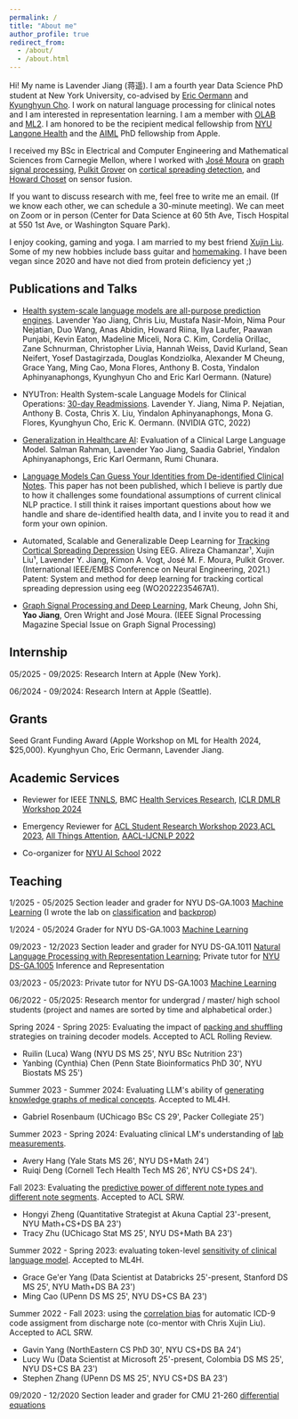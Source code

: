```yaml
---
permalink: /
title: "About me"
author_profile: true
redirect_from: 
  - /about/
  - /about.html
---
```


Hi! My name is Lavender Jiang (蒋遥). I am a fourth year Data Science PhD student at New York University, co-advised by [Eric Oermann](https://www.nyuolab.org/main/#team) and [Kyunghyun Cho](https://kyunghyuncho.me/). I work on natural language processing for clinical notes and I am interested in representation learning. I am a member with [OLAB](https://www.nyuolab.org/main/#home) and [ML2](https://wp.nyu.edu/ml2/). I am honored to be the recipient medical fellowship from [NYU Langone Health](https://en.wikipedia.org/wiki/NYU_Langone_Health) and the [AIML](https://machinelearning.apple.com/updates/apple-scholars-aiml-2024) PhD fellowship from Apple. 

I received my BSc in Electrical and Computer Engineering and Mathematical Sciences from Carnegie Mellon, where I worked with [José Moura](https://users.ece.cmu.edu/~moura/) on [graph signal processing](https://arxiv.org/pdf/1712.00468.pdf), [Pulkit Grover](https://users.ece.cmu.edu/~pgrover/) on [cortical spreading detection](https://ieeexplore.ieee.org/document/9441333), and [Howard Choset](https://www.ri.cmu.edu/ri-faculty/howie-choset/) on sensor fusion. 

If you want to discuss research with me, feel free to write me an email. (If we know each other, we can schedule a 30-minute meeting). We can meet on Zoom or in person (Center for Data Science at 60 5th Ave, Tisch Hospital at 550 1st Ave, or Washington Square Park).

I enjoy cooking, gaming and yoga. I am married to my best friend [Xujin Liu](https://site.xujin.xyz/). Some of my new hobbies include bass guitar and [homemaking](https://www.goodreads.com/book/show/79388.Home_Comforts). I have been vegan since 2020 and have not died from protein deficiency yet ;)
<!-- try (and sometimes fail) to live a vegan, low-waste and minimalist lifestyle. -->

<!-- 
Selected Courseworks
------
- [Digital Signal Processing](http://course.ece.cmu.edu/~ece491/)
- [Image and Video Processing](https://courses.ece.cmu.edu/18793)
- [Graph Signal Processing](https://courses.ece.cmu.edu/18898D)
- [Real Analysis I](http://coursecatalog.web.cmu.edu/schools-colleges/melloncollegeofscience/departmentofmathematicalsciences/courses/) 
- [Algebraic Structure](https://www.math.cmu.edu/~abernsht/teaching/Fall2019/21-373/) 
- [Combinatorics](http://coursecatalog.web.cmu.edu/schools-colleges/melloncollegeofscience/departmentofmathematicalsciences/courses/) 
- [Computer Graphics](http://15462.courses.cs.cmu.edu/spring2020/home)
- [Principles of Software Construction](https://www.cs.cmu.edu/~charlie/courses/17-214/2018-fall/) -->

Publications and Talks
------


- [Health system-scale language models are all-purpose prediction engines](https://www.nature.com/articles/s41586-023-06160-y). Lavender Yao Jiang, Chris Liu, Mustafa Nasir-Moin, Nima Pour Nejatian, Duo Wang, Anas Abidin, Howard Riina, Ilya Laufer, Paawan Punjabi, Kevin Eaton, Madeline Miceli, Nora C. Kim, Cordelia Orillac, Zane Schnurman, Christopher Livia, Hannah Weiss, David Kurland, Sean Neifert, Yosef Dastagirzada, Douglas Kondziolka, Alexander M Cheung, Grace Yang, Ming Cao, Mona Flores, Anthony B. Costa, Yindalon Aphinyanaphongs, Kyunghyun Cho and Eric Karl Oermann. (Nature)

<!-- - [Language Model Classifier Aligns Better with Physician Word Sensitivity than XGBoost on Readmission Prediction](https://arxiv.org/abs/2211.07047).  Ming Cao¹, Grace Yang¹, **Lavender Yao Jiang**, Xujin Chris Liu, Alexander TM Cheung, David Kurland, Hannah Weiss, Kyunghyun Cho, Eric Oermann. (ML4H 2022)

- [Making the Most Out of the Limited Context Length: Predictive Power Varies with Clinical Note Type and Note Section](https://arxiv.org/abs/2307.07051). Hongyi Zheng, Yixin Zhu, **Lavender Yao Jiang**, Kyunghyun Cho, Eric Karl Oermann. (ACL SRW 2023)

- [Intriguing Effect of the Correlation Prior on ICD-9 Code Assignment](https://aclanthology.org/2023.acl-srw.19.pdf). Zihao Yang, Chenkang Zhang, Muru Wu, Xujin Chris Liu, **Lavender Yao Jiang**, Kyunghyun Cho, Eric Karl Oermann. (ACL SRW 2023)

- [Attention](https://app.biorender.com/illustrations/6308f27a5fc9db88d8b82422) based neural networks display 
human-like one-shot perceptual learning effects. Xujin "Chris" Liu, **Yao "Lavender" Jiang**, Mustfa Nasir-Moin, Ayaka Hachisuka, Jonathan Shor, Yao Wang, Biyu J. He, Eric K. Oermann. (Conference on Cognitive Computational Neuroscience, 2022)

- Methods and Impact for using Federated Learning to Collaborate on Clinical Research. Alexander TM Cheung, Mustafa Nasir-Moin, Young Joon (Fred) Kwon, Jiahui Guan, Chris Liu, **Lavender Jiang**, Christian Raimondo, Silky Chotai, Lola Chambless, Hasan S Ahmad, Daksh Chauhan, Jang W Yoon, Todd Hollon, Vivek Buch, Douglas Kondziolka, Dinah Chen, Lama Al-Aswad, Yindalon Aphinyanaphongs, Eric Karl Oermann. (Congress of Neurological Surgeons 2022. CNS Best Data Science Award. In review for Journal of Neurosurgery) -->

- NYUTron: Health System-scale Language Models for Clinical Operations: [30-day Readmissions](https://www.nvidia.com/en-us/on-demand/session/gtcspring22-s41717/). Lavender Y. Jiang, Nima P. Nejatian, Anthony B. Costa, Chris X. Liu, Yindalon Aphinyanaphongs, Mona G. Flores, Kyunghyun Cho, Eric K. Oermann. (NVIDIA GTC, 2022)

- [Generalization in Healthcare AI](https://arxiv.org/abs/2402.10965): Evaluation of a Clinical Large Language Model. Salman Rahman, Lavender Yao Jiang, Saadia Gabriel, Yindalon Aphinyanaphongs, Eric Karl Oermann, Rumi Chunara.

- [Language Models Can Guess Your Identities from De-identified Clinical Notes](https://openreview.net/forum?id=pzpHajYa67). This paper has not been published, which I believe is partly due to how it challenges some foundational assumptions of current clinical NLP practice. I still think it raises important questions about how we handle and share de-identified health data, and I invite you to read it and form your own opinion. 

- Automated, Scalable and Generalizable Deep Learning for [Tracking Cortical Spreading Depression](https://ieeexplore.ieee.org/document/9441333) Using EEG. Alireza Chamanzar¹, Xujin Liu¹, Lavender Y. Jiang, Kimon A. Vogt, José M. F. Moura, Pulkit Grover. (International IEEE/EMBS Conference on Neural Engineering, 2021.) Patent: System and method for deep learning for tracking cortical spreading depression using eeg (WO2022235467A1).

<!-- - [Edge Entropy](https://ieeexplore.ieee.org/document/9443451) as an Indicator of the Effectiveness of GNNs over CNNs for Node Classification. **Lavender Y. Jiang**, John Shi, Mark Cheung, Oren Wright, José M.F. Moura. (Proceeding of [Asilomar Conference on Signals, Systems, and Computers](https://www.asilomarsscconf.org/) 2020) -->

- [Graph Signal Processing and Deep Learning](https://arxiv.org/abs/2008.01247), Mark Cheung, John Shi, **Yao Jiang**, Oren Wright and José Moura. (IEEE Signal Processing Magazine Special Issue on Graph Signal Processing)

<!-- - "Pooling in Graph Convolutional Neural Networks", Mark Cheung, John Shi, Oren Wright, **Yao Jiang** and José  Moura. (Proceeding of [Asilomar Conference on Signals, Systems, and Computers](https://www.asilomarsscconf.org/) 2019) -->

Internship
------
05/2025 - 09/2025: Research Intern at Apple (New York).

06/2024 - 09/2024: Research Intern at Apple (Seattle).

Grants
------
Seed Grant Funding Award (Apple Workshop on ML for Health 2024, $25,000). Kyunghyun Cho, Eric Oermann, Lavender Jiang.

Academic Services
------
- Reviewer for IEEE [TNNLS](https://cis.ieee.org/publications/t-neural-networks-and-learning-systems), BMC [Health Services Research](https://bmchealthservres.biomedcentral.com/about), [ICLR DMLR Workshop 2024](https://dmlr.ai/)

- Emergency Reviewer for [ACL Student Research Workshop 2023](https://acl2023-srw.github.io/),[ACL 2023](https://2023.aclweb.org/), [All Things Attention](https://attention-learning-workshop.github.io/), [AACL-IJCNLP 2022](https://aaclweb.org/)

- Co-organizer for [NYU AI School](https://twitter.com/nyuaischool?lang=en) 2022

Teaching 
------

1/2025 - 05/2025 Section leader and grader for NYU DS-GA.1003 [Machine Learning](https://www.overleaf.com/read/bdrgqbgspcgm#304c85)
(I wrote the lab on [classification](https://github.com/nyu-dl/DS-GA-1003-Machine-Learning-2025/blob/main/lab2/messmaster_1_annotated.pdf) and [backprop](https://github.com/nyu-dl/DS-GA-1003-Machine-Learning-2025/blob/main/lab3/messmaster_2_annotated.pdf))

1/2024 - 05/2024 Grader for NYU DS-GA.1003 [Machine Learning](https://rajeshhr.github.io/ml-2024/)

09/2023 - 12/2023 Section leader and grader for NYU DS-GA.1011 [Natural Language Processing with Representation Learning](https://nyu-cs2590.github.io/fall2023/); Private tutor for [NYU DS-GA.1005](https://ballistic-fender-541.notion.site/Inference-and-Representation-7a52d1b1030f44b5af788191a3ddb27c) Inference and Representation

03/2023 - 05/2023: Private tutor for NYU DS-GA.1003 [Machine Learning](https://nyu-ds1003.github.io/spring2023/#home)

06/2022 - 05/2025: Research mentor for undergrad / master/ high school students
(project and names are sorted by time and alphabetical order.)

Spring 2024 - Spring 2025: Evaluating the impact of [packing and shuffling](https://arxiv.org/html/2408.09621v1) strategies on training decoder models. Accepted to ACL Rolling Review.
- Ruilin (Luca) Wang (NYU DS MS 25', NYU BSc Nutrition 23')
- Yanbing (Cynthia) Chen (Penn State Bioinformatics PhD 30', NYU Biostats MS 25')

Summer 2023 - Summer 2024: Evaluating LLM's ability of [generating knowledge graphs of medical concepts](https://arxiv.org/abs/2412.10982). Accepted to ML4H.
- Gabriel Rosenbaum (UChicago BSc CS 29', Packer Collegiate 25')

Summer 2023 - Spring 2024: Evaluating clinical LM's understanding of [lab measurements](https://arxiv.org/abs/2503.04155).
- Avery Hang (Yale Stats MS 26', NYU DS+Math 24')
- Ruiqi Deng (Cornell Tech Health Tech MS 26', NYU CS+DS 24').

Fall 2023: Evaluating the [predictive power of different note types and different note segments](https://aclanthology.org/2023.acl-srw.18.pdf). Accepted to ACL SRW.
- Hongyi Zheng (Quantitative Strategist at Akuna Captial 23'-present, NYU Math+CS+DS BA 23')
- Tracy Zhu (UChicago Stat MS 25', NYU DS+Math BA 23')

Summer 2022 - Spring 2023: evaluating token-level [sensitivity of clinical language model](https://arxiv.org/abs/2211.07047). Accepted to ML4H.
- Grace Ge'er Yang (Data Scientist at Databricks 25'-present, Stanford DS MS 25', NYU Math+DS BA 23')
- Ming Cao (UPenn DS MS 25', NYU DS+CS BA 23')

Summer 2022 - Fall 2023: using the [correlation bias](https://aclanthology.org/2023.acl-srw.19.pdf) for automatic ICD-9 code assigment from discharge note (co-mentor with Chris Xujin Liu). Accepted to ACL SRW.
- Gavin Yang (NorthEastern CS PhD 30', NYU CS+DS BA 24')
- Lucy Wu (Data Scientist at Microsoft 25'-present, Colombia DS MS 25', NYU DS+CS BA 23')
- Stephen Zhang (UPenn DS MS 25', NYU CS+DS BA 23')

09/2020 - 12/2020 Section leader and grader for CMU 21-260 [differential equations](https://www.math.cmu.edu/~handron/21_260/index.html) 
